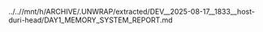 ../..//mnt/h/ARCHIVE/.UNWRAP/extracted/DEV__2025-08-17__1833__host-duri-head/DAY1_MEMORY_SYSTEM_REPORT.md
